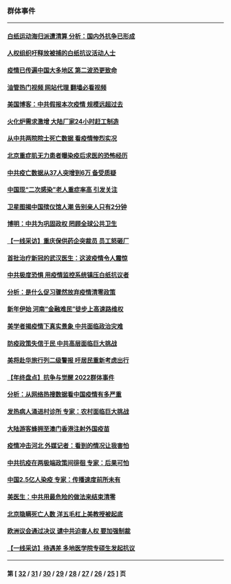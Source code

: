 ### 群体事件
---
#### [白纸运动海归派遭清算 分析：国内外抗争已形成](../../pages/ncid279/n13919416.md?02011245) 
#### [人权组织吁释放被捕的白纸抗议活动人士](../../pages/ncid279/n13917517.md?02011245) 
#### [疫情已传遍中国大多地区 第二波恐更致命](../../pages/ncid279/n13914332.md?02011245) 
#### [油管热门视频 网站代理 翻墙必看视频](http://138.2.39.72:81/youtube.html?epic-marker?02011245)
#### [美国博客：中共假报本次疫情 规模远超过去](../../pages/ncid279/n13912604.md?02011245) 
#### [火化炉需求激增 大陆厂家24小时赶工制造](../../pages/ncid279/n13912205.md?02011245) 
#### [从中共两院院士死亡数据 看疫情惨烈实况](../../pages/ncid279/n13910619.md?02011245) 
#### [北京重症肌无力患者曝染疫后求医的恐怖经历](../../pages/ncid279/n13909480.md?02011245) 
#### [中共疫亡数据从37人突增到6万 备受质疑](../../pages/ncid279/n13907051.md?02011245) 
#### [中国现“二次感染”老人重症率高 引发关注](../../pages/ncid279/n13906493.md?02011245) 
#### [卫星图揭中国殡仪馆人潮 告别亲人只有2分钟](../../pages/ncid279/n13904053.md?02011245) 
#### [博明：中共为巩固政权 罔顾全球公共卫生](../../pages/ncid279/n13901752.md?02011245) 
#### [【一线采访】重庆保供药企突裁员 员工怒砸厂](../../pages/ncid279/n13901673.md?02011245) 
#### [首批治疗新冠的武汉医生：这波疫情令人震惊](../../pages/ncid279/n13900313.md?02011245) 
#### [中共极度恐惧 用疫情监控系统镇压白纸抗议者](../../pages/ncid279/n13900225.md?02011245) 
#### [分析：是什么促习骤然放弃疫情清零政策](../../pages/ncid279/n13899652.md?02011245) 
#### [新年伊始 河南“金融难民”徒步上高速路维权](../../pages/ncid279/n13897842.md?02011245) 
#### [美学者揭疫情下真实景象 中共面临政治灾难](../../pages/ncid279/n13896569.md?02011245) 
#### [防疫政策失信于民 中共高层面临巨大挑战](../../pages/ncid279/n13894627.md?02011245) 
#### [美将赴华旅行列二级警报 吁居民重新考虑出行](../../pages/ncid279/n13894518.md?02011245) 
#### [【年终盘点】抗争与觉醒 2022群体事件](../../pages/ncid279/n13888314.md?02011245) 
#### [分析：从网络热搜数据看中国疫情有多严重](../../pages/ncid279/n13893186.md?02011245) 
#### [发热病人涌进村诊所 专家：农村面临巨大挑战](../../pages/ncid279/n13892271.md?02011245) 
#### [大陆游客蜂拥至澳门香港注射外国疫苗](../../pages/ncid279/n13892276.md?02011245) 
#### [疫情冲击河北 外媒记者：看到的情况让我害怕](../../pages/ncid279/n13891260.md?02011245) 
#### [中共抗疫在两极端政策间徘徊 专家：后果可怕](../../pages/ncid279/n13891235.md?02011245) 
#### [中国2.5亿人染疫 专家：传播速度前所未有](../../pages/ncid279/n13890708.md?02011245) 
#### [美医生：中共用最危险的做法来结束清零](../../pages/ncid279/n13889983.md?02011245) 
#### [北京隐瞒死亡人数 洋五毛杠上美教授被起底](../../pages/ncid279/n13886904.md?02011245) 
#### [欧洲议会通过决议 谴中共迫害人权 要加强制裁](../../pages/ncid279/n13885670.md?02011245) 
#### [【一线采访】待遇差 多地医学院专硕生发起抗议](../../pages/ncid279/n13883914.md?02011245) 

---
#### 第 [ [32](./32.md?02011245) / [31](./31.md?02011245) / [30](./30.md?02011245) / [29](./29.md?02011245) / [28](./28.md?02011245) / [27](./27.md?02011245) / [26](./26.md?02011245) / [25](./25.md?02011245) ] 页
